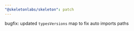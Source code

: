 ```yaml
---
"@skeletonlabs/skeleton": patch
---
```


bugfix: updated `typesVersions` map to fix auto imports paths
